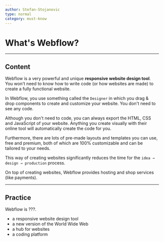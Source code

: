```yaml
---
author: Stefan-Stojanovic
type: normal
category: must-know
---
```


# What's Webflow?


---

## Content

Webflow is a very powerful and unique **responsive website design tool**. You won't need to know how to write code (or how websites are made) to create a fully functional website.

In Webflow, you use something called the `Designer` in which you drag & drop components to create and customize your website. You don't need to see any code.

Although you don't need to code, you can always export the HTML, CSS and JavaScript of your website. Anything you create visually with their online tool will automatically create the code for you.

Furthermore, there are lots of pre-made layouts and templates you can use, free and premium, both of which are 100% customizable and can be tailored to your needs.

This way of creating websites significantly reduces the time for the `idea → design → production` process.

On top of creating websites, Webflow provides hosting and shop services (like payments).


---

## Practice

Webflow is ???.

* a responsive website design tool
* a new version of the World Wide Web
* a hub for websites
* a coding platform
